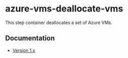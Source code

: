 # azure-vms-deallocate-vms

This step container deallocates a set of Azure VMs.

## Documentation

* [Version 1.x](docs/v1.md)
